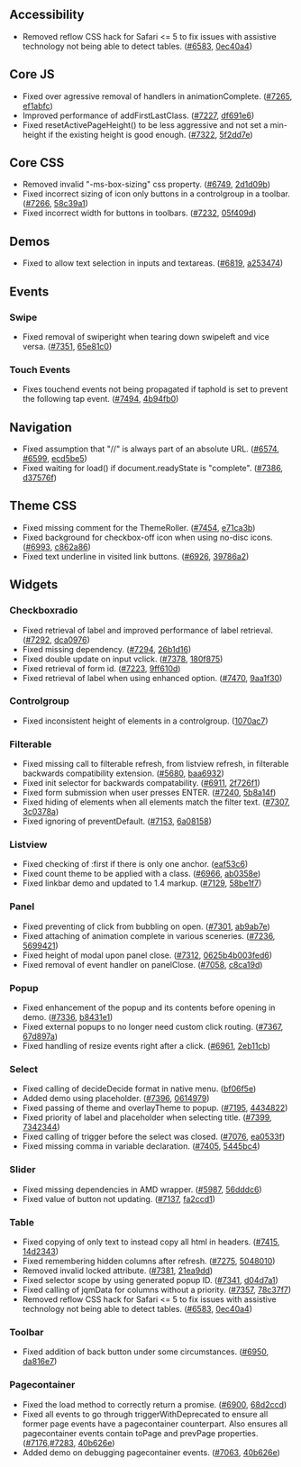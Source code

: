 <script>{
	"title": "jQuery Mobile 1.4.3 Changelog"
}</script>

## Accessibility
* Removed reflow CSS hack for Safari <= 5 to fix issues with assistive technology not being able to detect tables. ([#6583](http://github.com/jquery/jquery-mobile/issues/6583), [0ec40a4](http://github.com/jquery/jquery-mobile/commit/0ec40a46bed51889ccf9c68c725eb2fd4b14ec4f))

## Core JS
* Fixed over agressive removal of handlers in animationComplete. ([#7265](http://github.com/jquery/jquery-mobile/issues/7265), [ef1abfc](http://github.com/jquery/jquery-mobile/commit/ef1abfc92f3ed9bc6e97d2426c302b4c45c5d067))
* Improved performance of addFirstLastClass. ([#7227](http://github.com/jquery/jquery-mobile/issues/7227), [df691e6](http://github.com/jquery/jquery-mobile/commit/df691e65fe2a83a4f31518edd6562ab80c349e33))
* Fixed resetActivePageHeight() to be less aggressive and not set a min-height if the existing height is good enough. ([#7322](http://github.com/jquery/jquery-mobile/issues/7322), [5f2dd7e](http://github.com/jquery/jquery-mobile/commit/5f2dd7ebfbe61abd218952ee2e658575149e0173))

## Core CSS
* Removed invalid "-ms-box-sizing" css property. ([#6749](http://github.com/jquery/jquery-mobile/issues/6749), [2d1d09b](http://github.com/jquery/jquery-mobile/commit/2d1d09bad42b1c6cde0fc933ba63b6f0f0210f64))
* Fixed incorrect sizing of icon only buttons in a controlgroup in a toolbar. ([#7266](http://github.com/jquery/jquery-mobile/issues/7266), [58c39a1](http://github.com/jquery/jquery-mobile/commit/58c39a1a32547ec8ec135d063c0f24a8d0ac9672))
* Fixed incorrect width for buttons in toolbars. ([#7232](http://github.com/jquery/jquery-mobile/issues/7232), [05f409d](http://github.com/jquery/jquery-mobile/commit/05f409dab318cfeea46e4f6134dcef846be34ad8))


## Demos
* Fixed to allow text selection in inputs and textareas. ([#6819](http://github.com/jquery/jquery-mobile/issues/6819), [a253474](http://github.com/jquery/jquery-mobile/commit/a25347492911e96dceb109e69e44c2e2856b3a28))

## Events

### Swipe
* Fixed removal of swiperight when tearing down swipeleft and vice versa. ([#7351](http://github.com/jquery/jquery-mobile/issues/7351), [65e81c0](http://github.com/jquery/jquery-mobile/commit/65e81c0de380afddec870e26001c1a08d0e399fd))

### Touch Events
* Fixes touchend events not being propagated if taphold is set to prevent the following tap event. ([#7494](http://github.com/jquery/jquery-mobile/issues/7494), [4b94fb0](http://github.com/jquery/jquery-mobile/commit/4b94fb0ab4d77b01592df3c679239065f4ddeb9d))

## Navigation
* Fixed assumption that "//" is always part of an absolute URL. ([#6574](http://github.com/jquery/jquery-mobile/issues/6574), [#6599](http://github.com/jquery/jquery-mobile/issues/6599), [ecd5be5](http://github.com/jquery/jquery-mobile/commit/ecd5be5ef0631776e4d2e8e1627f602f309a4062))
* Fixed waiting for load() if document.readyState is "complete". ([#7386](http://github.com/jquery/jquery-mobile/issues/7386), [d37576f](http://github.com/jquery/jquery-mobile/commit/d37576f42e18fb8d63c4c02d39a8eadd5443fa46))

## Theme CSS
* Fixed missing comment for the ThemeRoller. ([#7454](http://github.com/jquery/jquery-mobile/issues/7454), [e71ca3b](http://github.com/jquery/jquery-mobile/commit/e71ca3bfa42e59d813e3fcba676024295d902bcc))
* Fixed background for checkbox-off icon when using no-disc icons. ([#6993](http://github.com/jquery/jquery-mobile/issues/6993), [c862a86](http://github.com/jquery/jquery-mobile/commit/c862a8607fd324f8c0f847702f081d09dee8d788))
* Fixed text underline in visited link buttons. ([#6926](http://github.com/jquery/jquery-mobile/issues/6926), [39786a2](http://github.com/jquery/jquery-mobile/commit/39786a24f895ceb0aa5d30531bd1b0540269b15e))

## Widgets

### Checkboxradio
* Fixed retrieval of label and improved performance of label retrieval. ([#7292](http://github.com/jquery/jquery-mobile/issues/7292), [dca0976](http://github.com/jquery/jquery-mobile/commit/dca0976c0c7336b9567afb51ef00ffe995235edd))
* Fixed missing dependency. ([#7294](http://github.com/jquery/jquery-mobile/issues/7294), [26b1d16](http://github.com/jquery/jquery-mobile/commit/26b1d1636aeda7c731d85b6e86df8ebb20d230b8))
* Fixed double update on input vclick. ([#7378](http://github.com/jquery/jquery-mobile/issues/7378), [180f875](http://github.com/jquery/jquery-mobile/commit/180f8755bb1fe85c8c7a1a926fe792db45b03f29))
* Fixed retrieval of form id. ([#7223](http://github.com/jquery/jquery-mobile/issues/7223), [9ff610d](http://github.com/jquery/jquery-mobile/commit/9ff610de479097c85ec7289e67fc656e5581d817))
* Fixed retrieval of label when using enhanced option. ([#7470](http://github.com/jquery/jquery-mobile/issues/7470), [9aa1f30](http://github.com/jquery/jquery-mobile/commit/9aa1f30f4df50df79461d864b613461e4cc1aa0b))

### Controlgroup
* Fixed inconsistent height of elements in a controlgroup. ([1070ac7](http://github.com/jquery/jquery-mobile/commit/1070ac73b6b306edb74914b11b6fbaaf6eb72117))

### Filterable
* Fixed missing call to filterable refresh, from listview refresh, in filterable backwards compatibility extension. ([#5680](http://github.com/jquery/jquery-mobile/issues/5680), [baa6932](http://github.com/jquery/jquery-mobile/commit/baa69320d32fdaf79cbb600732af8598d43a7bf3))
* Fixed init selector for backwards compatability. ([#6911](http://github.com/jquery/jquery-mobile/issues/6911), [2f726f1](http://github.com/jquery/jquery-mobile/commit/2f726f1ae6109d41907a060e0aeacadc41a206c0))
* Fixed form submission when user presses ENTER. ([#7240](http://github.com/jquery/jquery-mobile/issues/7240), [5b8a14f](http://github.com/jquery/jquery-mobile/commit/5b8a14f4b1ea2021ab569c9696f35c9d0e5c7f27))
* Fixed hiding of elements when all elements match the filter text. ([#7307](http://github.com/jquery/jquery-mobile/issues/7307), [3c0378a](http://github.com/jquery/jquery-mobile/commit/3c0378ab0195a48ab7a60f5798736da45a699f06))
* Fixed ignoring of preventDefault. ([#7153](http://github.com/jquery/jquery-mobile/issues/7153), [6a08158](http://github.com/jquery/jquery-mobile/commit/6a08158e11ecf337b7bf9213b79f6d3c5308be85))

### Listview
* Fixed checking of :first if there is only one anchor. ([eaf53c6](http://github.com/jquery/jquery-mobile/commit/eaf53c68ba5edea6b75aa40755ce5ed80fa205b4))
* Fixed count theme to be applied with a class. ([#6966](http://github.com/jquery/jquery-mobile/issues/6966), [ab0358e](http://github.com/jquery/jquery-mobile/commit/ab0358e5163ea7a427d095cef8b8d89364732a79))
* Fixed linkbar demo and updated to 1.4 markup. ([#7129](http://github.com/jquery/jquery-mobile/issues/7129), [58be1f7](http://github.com/jquery/jquery-mobile/commit/58be1f774f99650f36e02bb2bd5804551c1d2ae2))

### Panel
* Fixed preventing of click from bubbling on open. ([#7301](http://github.com/jquery/jquery-mobile/issues/7301), [ab9ab7e](http://github.com/jquery/jquery-mobile/commit/ab9ab7eafe4a009e50070f50d57ac4e11953834d))
* Fixed attaching of animation complete in various sceneries. ([#7236](http://github.com/jquery/jquery-mobile/issues/7236), [5699421](http://github.com/jquery/jquery-mobile/commit/5699421d15461f96392a51ba63e92c9045d4ef4e))
* Fixed height of modal upon panel close. ([#7312](http://github.com/jquery/jquery-mobile/issues/7312), [0625b4b](http://github.com/jquery/jquery-mobile/commit/0625b4bced428f803401d2048081ef03d2b09fdf)[003fed6](http://github.com/jquery/jquery-mobile/commit/003fed69aa2754e05455dabeeff908a44b9345cb))
* Fixed removal of event handler on panelClose. ([#7058](http://github.com/jquery/jquery-mobile/issues/7058), [c8ca19d](http://github.com/jquery/jquery-mobile/commit/c8ca19dad8c1b2e36fca7ffb2a956286bedd7ed1))

### Popup
* Fixed enhancement of the popup and its contents before opening in demo. ([#7336](http://github.com/jquery/jquery-mobile/issues/7336), [b8431e1](http://github.com/jquery/jquery-mobile/commit/b8431e190ae40968ed55b3cc5b8bf2cf274937a9))
* Fixed external popups to no longer need custom click routing. ([#7367](http://github.com/jquery/jquery-mobile/issues/7367), [67d897a](http://github.com/jquery/jquery-mobile/commit/67d897a8494a8fdd34df72d5be736b81ce1eab64))
* Fixed handling of resize events right after a click. ([#6961](http://github.com/jquery/jquery-mobile/issues/6961), [2eb11cb](http://github.com/jquery/jquery-mobile/commit/2eb11cb21f8b730f1415b40e7af45df43d12c729))

### Select
* Fixed calling of decideDecide format in native menu. ([bf06f5e](http://github.com/jquery/jquery-mobile/commit/bf06f5ec91e575d73ad727427accfe20fff456a8))
* Added demo using placeholder. ([#7396](http://github.com/jquery/jquery-mobile/issues/7396), [0614979](http://github.com/jquery/jquery-mobile/commit/0614979f259dd071fa8c5889be3c308cc0013863))
* Fixed passing of theme and overlayTheme to popup. ([#7195](http://github.com/jquery/jquery-mobile/issues/7195), [4434822](http://github.com/jquery/jquery-mobile/commit/4434822486adb5e28e44f59e44daa8b42f3501d1))
* Fixed priority of label and placeholder when selecting title. ([#7399](http://github.com/jquery/jquery-mobile/issues/7399), [7342344](http://github.com/jquery/jquery-mobile/commit/7342344ed2db611a921c8da14f89225082f5eb49))
* Fixed calling of trigger before the select was closed. ([#7076](http://github.com/jquery/jquery-mobile/issues/7076), [ea0533f](http://github.com/jquery/jquery-mobile/commit/ea0533ff0d955bc5f1a05a9c519214fab11dac13))
* Fixed missing comma in variable declaration.  ([#7405](http://github.com/jquery/jquery-mobile/issues/7405), [5445bc4](http://github.com/jquery/jquery-mobile/commit/5445bc44d4043c87aaa990a3996d055184d16d0d))

### Slider
* Fixed missing dependencies in AMD wrapper. ([#5987](http://github.com/jquery/jquery-mobile/issues/5987), [56dddc6](http://github.com/jquery/jquery-mobile/commit/56dddc68cb9424649f55a733af201692917b1fe7))
* Fixed value of button not updating. ([#7137](http://github.com/jquery/jquery-mobile/issues/7137), [fa2ccd1](http://github.com/jquery/jquery-mobile/commit/fa2ccd1e46c71179d6f1c7104c29ef90d7ceb2e0))

### Table
* Fixed copying of only text to instead copy all html in headers. ([#7415](http://github.com/jquery/jquery-mobile/issues/7415), [14d2343](http://github.com/jquery/jquery-mobile/commit/14d23435b5a64c438883a1ff07c00e52b01224ac))
* Fixed remembering hidden columns after refresh. ([#7275](http://github.com/jquery/jquery-mobile/issues/7275), [5048010](http://github.com/jquery/jquery-mobile/commit/5048010b1402d7787f8e9f0d940046ac349972ea))
* Removed invalid locked attribute. ([#7381](http://github.com/jquery/jquery-mobile/issues/7381), [21ea9dd](http://github.com/jquery/jquery-mobile/commit/21ea9dd1d2a849e88dc1061d78ac083803627a90))
* Fixed selector scope by using generated popup ID. ([#7341](http://github.com/jquery/jquery-mobile/issues/7341), [d04d7a1](http://github.com/jquery/jquery-mobile/commit/d04d7a16b87e360f5960d5bc59476f8da26d3826))
* Fixed calling of jqmData for columns without a priority. ([#7357](http://github.com/jquery/jquery-mobile/issues/7357), [78c37f7](http://github.com/jquery/jquery-mobile/commit/78c37f70757350307326ecc934657d236b70c4bc))
* Removed reflow CSS hack for Safari <= 5 to fix issues with assistive technology not being able to detect tables. ([#6583](http://github.com/jquery/jquery-mobile/issues/6583), [0ec40a4](http://github.com/jquery/jquery-mobile/commit/0ec40a46bed51889ccf9c68c725eb2fd4b14ec4f))

### Toolbar
* Fixed addition of back button under some circumstances. ([#6950](http://github.com/jquery/jquery-mobile/issues/6950), [da816e7](http://github.com/jquery/jquery-mobile/commit/da816e7df530c9b6018a8d0444495b4d7f3d9793))

### Pagecontainer
* Fixed the load method to correctly return a promise. ([#6900](http://github.com/jquery/jquery-mobile/issues/6900), [68d2ccd](http://github.com/jquery/jquery-mobile/commit/68d2ccd3c8c05f99fd2a82553a772feb2dd19168))
* Fixed all events to go through triggerWithDeprecated to ensure all former page events have a pagecontainer counterpart. Also ensures all pagecontainer events contain toPage and prevPage properties. ([#7176](http://github.com/jquery/jquery-mobile/issues/7176),[#7283](http://github.com/jquery/jquery-mobile/issues/7283), [40b626e](http://github.com/jquery/jquery-mobile/commit/40b626ed4dd9d20a5ed9b5411d4e3c3cc4123627))
* Added demo on debugging pagecontainer events. ([#7063](http://github.com/jquery/jquery-mobile/issues/7063), [40b626e](http://github.com/jquery/jquery-mobile/commit/40b626ed4dd9d20a5ed9b5411d4e3c3cc4123627))
